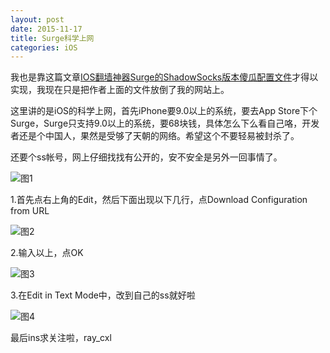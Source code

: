 ```yaml
---
layout: post
date: 2015-11-17
title: Surge科学上网
categories: iOS
---
```


我也是靠这篇文章[IOS翻墙神器Surge的ShadowSocks版本傻瓜配置文件](https://www.lifetyper.com/2015/10/shadowsocks_conf_for_surge_on_ios.html)才得以实现，我现在只是把作者上面的文件放倒了我的网站上。

这里讲的是iOS的科学上网，首先iPhone要9.0以上的系统，要去App Store下个Surge，Surge只支持9.0以上的系统，要68块钱，具体怎么下么看自己咯，开发者还是个中国人，果然是受够了天朝的网络。希望这个不要轻易被封杀了。

还要个ss帐号，网上仔细找找有公开的，安不安全是另外一回事情了。

![图1](http://cxray.github.io/public/images/Surge科学上网/IMG_4070.PNG)

1.首先点右上角的Edit，然后下面出现以下几行，点Download Configuration from URL

![图2](http://cxray.github.io/public/images/Surge科学上网/IMG_4068.PNG)

2.输入以上，点OK

![图3](http://cxray.github.io/public/images/Surge科学上网/IMG_4069.PNG)

3.在Edit in Text Mode中，改到自己的ss就好啦

![图4](http://cxray.github.io/public/images/Surge科学上网/IMG_4071.PNG)

最后ins求关注啦，ray_cxl

